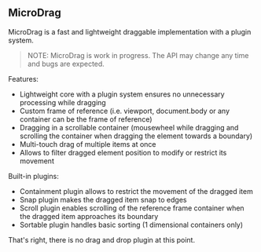 ## MicroDrag

MicroDrag is a fast and lightweight draggable implementation with a plugin system.

> NOTE: MicroDrag is work in progress. The API may change any time and bugs are expected.

Features:
- Lightweight core with a plugin system ensures no unnecessary processing while dragging
- Custom frame of reference (i.e. viewport, document.body or any container can be the frame of reference)
- Dragging in a scrollable container (mousewheel while dragging and scrolling the container when dragging the element towards a boundary)
- Multi-touch drag of multiple items at once
- Allows to filter dragged element position to modify or restrict its movement

Built-in plugins:
- Containment plugin allows to restrict the movement of the dragged item
- Snap plugin makes the dragged item snap to edges
- Scroll plugin enables scrolling of the reference frame container when the dragged item approaches its boundary
- Sortable plugin handles basic sorting (1 dimensional containers only)

That's right, there is no drag and drop plugin at this point.
